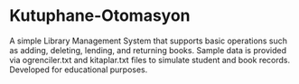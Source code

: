 # Kutuphane-Otomasyon
A simple Library Management System that supports basic operations such as adding, deleting, lending, and returning books. Sample data is provided via ogrenciler.txt and kitaplar.txt files to simulate student and book records. Developed for educational purposes.
